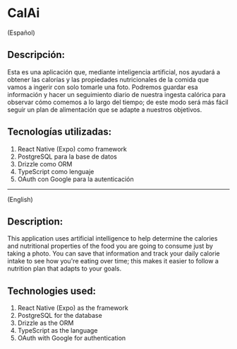 # CalAi

(Español)
## Descripción:
Esta es una aplicación que, mediante inteligencia artificial, nos ayudará a obtener las calorías y las propiedades nutricionales de la comida que vamos a ingerir con solo tomarle una foto. Podremos guardar esa información y hacer un seguimiento diario de nuestra ingesta calórica para observar cómo comemos a lo largo del tiempo; de este modo será más fácil seguir un plan de alimentación que se adapte a nuestros objetivos.

## Tecnologías utilizadas:
1. React Native (Expo) como framework
2. PostgreSQL para la base de datos
3. Drizzle como ORM
4. TypeScript como lenguaje
5. OAuth con Google para la autenticación

---

(English)
## Description:
This application uses artificial intelligence to help determine the calories and nutritional properties of the food you are going to consume just by taking a photo. You can save that information and track your daily calorie intake to see how you're eating over time; this makes it easier to follow a nutrition plan that adapts to your goals.

## Technologies used:
1. React Native (Expo) as the framework
2. PostgreSQL for the database
3. Drizzle as the ORM
4. TypeScript as the language
5. OAuth with Google for authentication
